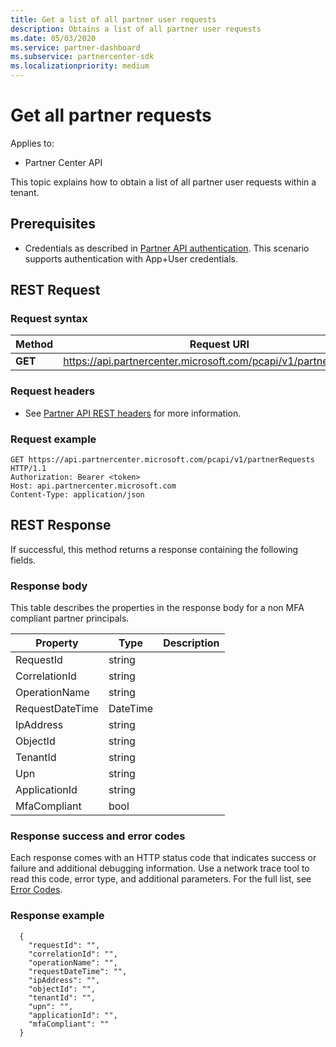 ```yaml
---
title: Get a list of all partner user requests
description: Obtains a list of all partner user requests
ms.date: 05/03/2020
ms.service: partner-dashboard
ms.subservice: partnercenter-sdk
ms.localizationpriority: medium
---
```


# Get all partner requests

Applies to:

- Partner Center API

This topic explains how to obtain a list of all partner user requests within a tenant. 

## Prerequisites

- Credentials as described in [Partner API authentication](api-authentication.md). This scenario supports authentication with App+User credentials.

## REST Request

### Request syntax

| Method  | Request URI                                                        |
|---------|--------------------------------------------------------------------|
| **GET** | <https://api.partnercenter.microsoft.com/pcapi/v1/partnerRequests> |

### Request headers

- See [Partner API REST headers](headers.md) for more information.

### Request example

```http
GET https://api.partnercenter.microsoft.com/pcapi/v1/partnerRequests HTTP/1.1
Authorization: Bearer <token>
Host: api.partnercenter.microsoft.com
Content-Type: application/json
```

## REST Response

If successful, this method returns a response containing the following fields.

### Response body

This table describes the properties in the response body for a non MFA compliant partner principals.

| Property                            | Type            | Description               |
|-------------------------------------|-----------------|---------------------------|
| RequestId                           | string          |                           |
| CorrelationId                       | string          |                           |
| OperationName                       | string          |                           |
| RequestDateTime                     | DateTime        |                           |
| IpAddress                           | string          |                           |
| ObjectId                            | string          |                           |
| TenantId                            | string          |                           |
| Upn                                 | string          |                           |
| ApplicationId                       | string          |                           |
| MfaCompliant                        | bool            |                           |

### Response success and error codes

Each response comes with an HTTP status code that indicates success or failure and additional debugging information. Use a network trace tool to read this code, error type, and additional parameters. For the full list, see [Error Codes](error-codes.md).

### Response example

``` http
  {
    "requestId": "",
    "correlationId": "",
    "operationName": "",
    "requestDateTime": "",
    "ipAddress": "",
    "objectId": "",
    "tenantId": "",
    "upn": "",
    "applicationId": "",
    "mfaCompliant": ""
  }
```
